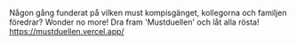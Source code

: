 Någon gång funderat på vilken must kompisgänget, kollegorna och familjen föredrar? Wonder no more! Dra fram 'Mustduellen' och låt alla rösta! https://mustduellen.vercel.app/